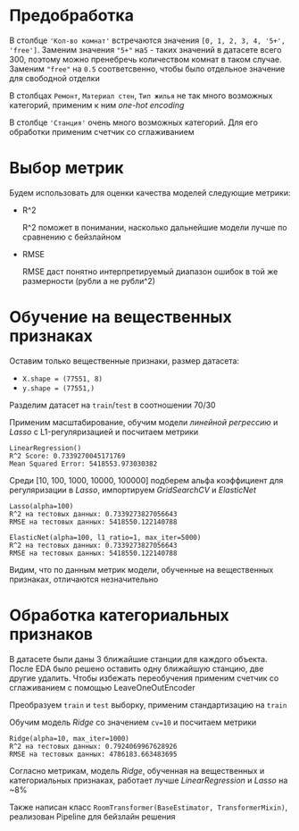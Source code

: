 # Предобработка
В столбце `'Кол-во комнат'` встречаются значения `[0, 1, 2, 3, 4, '5+', 'free']`. Заменим значения `"5+"` на`5` - таких значений в датасете всего 300, поэтому можно пренебречь количеством комнат в таком случае. Заменим `"free"` на `0.5` соответсвенно, чтобы было отдельное значение для свободной отделки

В столбцах `Ремонт`, `Материал стен`, `Тип жилья` не так много возможных категорий, применим к ним *one-hot encoding*

В столбце `'Станция'` очень много возможных категорий. Для его обработки применим счетчик со сглаживанием  

# Выбор метрик
Будем использовать для оценки качества моделей следующие метрики:
- R^2

  R^2 поможет в понимании, насколько дальнейшие модели лучше по сравнению с бейзлайном
- RMSE

  RMSE даст понятно интерпретируемый диапазон ошибок в той же размерности (рубли а не рубли^2)

# Обучение на вещественных признаках
Оставим только вещественные признаки, размер датасета:
- `X.shape = (77551, 8)`
- `y.shape = (77551,)`

Разделим датасет на `train`/`test` в соотношении 70/30

Применим масштабирование, обучим модели *линейной регрессию* и *Lasso* с L1-регуляризацией и посчитаем метрики
```commandline
LinearRegression()
R^2 Score: 0.7339270045171769
Mean Squared Error: 5418553.973030382

```
Среди [10, 100, 1000, 10000, 100000] подберем альфа коэффициент для регуляризации в *Lasso*, импортируем *GridSearchCV* и *ElasticNet*
```commandline
Lasso(alpha=100)
R^2 на тестовых данных: 0.7339273827056643
RMSE на тестовых данных: 5418550.122140788
```
```commandline
ElasticNet(alpha=100, l1_ratio=1, max_iter=5000)
R^2 на тестовых данных: 0.7339273827056643
RMSE на тестовых данных: 5418550.122140788
```
Видим, что по данным метрик модели, обученные на вещественных признаках, отличаются незначительно

# Обработка категориальных признаков
В датасете были даны 3 ближайшие станции для каждого объекта. После EDA было решено оставить одну ближайшую станцию, две другие удалить. Чтобы избежать переобучения применим счетчик со сглаживанием c помощью LeaveOneOutEncoder 

Преобразуем `train` и `test` выборку, применим стандартизацию на `train`

Обучим модель *Ridge* со значением `cv=10` и посчитаем метрики
```commandline
Ridge(alpha=10, max_iter=1000)
R^2 на тестовых данных: 0.7924069967628926
RMSE на тестовых данных: 4786183.663483695
```
Согласно метрикам, модель *Ridge*, обученная на вещественных и категориальных признаках, работает лучше *LinearRegression* и *Lasso* на ~8%

Также написан класс `RoomTransformer(BaseEstimator, TransformerMixin)`, реализован Pipeline для бейзлайн решения
